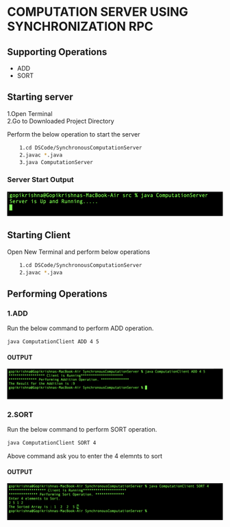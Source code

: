 # COMPUTATION SERVER USING SYNCHRONIZATION RPC

## Supporting Operations
* ADD
* SORT

## Starting server
1.Open Terminal <br>
2.Go to Downloaded Project Directory

Perform the below operation to start the server

```bash
	1.cd DSCode/SynchronousComputationServer
	2.javac *.java
	3.java ComputationServer
```
### Server Start Output

![Screenshot](server.png)

## Starting Client 

Open New Terminal and perform below operations

```bash
	1.cd DSCode/SynchronousComputationServer
	2.javac *.java
```

## Performing Operations
### 1.ADD
Run the below command to perform ADD operation.

```bash
java ComputationClient ADD 4 5       
```
#### OUTPUT
![Screenshot](add.png)

### 2.SORT
Run the below command to perform SORT operation.

```bash
java ComputationClient SORT 4        
```
Above command ask you to enter the 4 elemnts to sort

#### OUTPUT
![Screenshot](sort.png)
	